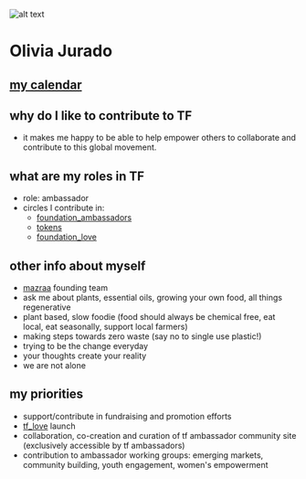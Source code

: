 
![alt text](https://media.licdn.com/dms/image/C4D03AQHS6-Z7Xp2wGA/profile-displayphoto-shrink_200_200/0?e=1537401600&v=beta&t=HqCza43nNaLP8yH7j4ejqXBXQ5d5Mudpbx8u8mR6-Ro)
# Olivia Jurado

 
## [my calendar](https://calendar.google.com/calendar/b/4/r?tab=mc)


## why do I like to contribute to TF

- it makes me happy to be able to help empower others to collaborate and contribute to this global movement.


## what are my roles in TF

- role: ambassador
- circles I contribute in: 
    - [foundation_ambassadors](foundation_ambassadors.md)
    - [tokens](tokens/tokens.md)
    - [foundation_love](foundation_love.md)

## other info about myself

- [mazraa](Mazraa.md) founding team 
- ask me about plants, essential oils, growing your own food, all things regenerative
- plant based, slow foodie (food should always be chemical free, eat local, eat seasonally, support local farmers)
- making steps towards zero waste (say no to single use plastic!)
- trying to be the change everyday
- your thoughts create your reality
- we are not alone


## my priorities 

- support/contribute in fundraising and promotion efforts
- [tf_love](foundation/foundation_love.md) launch 
- collaboration, co-creation and curation of tf ambassador community site (exclusively accessible by tf ambassadors)
- contribution to ambassador working groups: emerging markets, community building, youth engagement, women's empowerment

